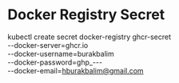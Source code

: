 # Docker Registry Secret
kubectl create secret docker-registry ghcr-secret \
  --docker-server=ghcr.io \
  --docker-username=burakbalim \
  --docker-password=ghp_--- \
  --docker-email=hburakbalim@gmail.com
